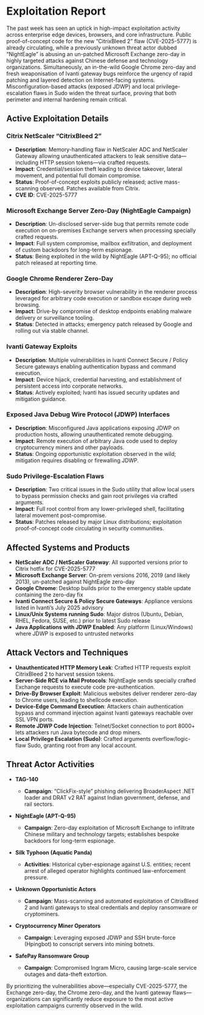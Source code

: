 # Exploitation Report

The past week has seen an uptick in high-impact exploitation activity across enterprise edge devices, browsers, and core infrastructure. Public proof-of-concept code for the new “CitrixBleed 2” flaw (CVE-2025-5777) is already circulating, while a previously unknown threat actor dubbed “NightEagle” is abusing an un-patched Microsoft Exchange zero-day in highly targeted attacks against Chinese defense and technology organizations. Simultaneously, an in-the-wild Google Chrome zero-day and fresh weaponisation of Ivanti gateway bugs reinforce the urgency of rapid patching and layered detection on Internet-facing systems. Misconfiguration-based attacks (exposed JDWP) and local privilege-escalation flaws in Sudo widen the threat surface, proving that both perimeter and internal hardening remain critical.

## Active Exploitation Details

### Citrix NetScaler “CitrixBleed 2”
- **Description**: Memory-handling flaw in NetScaler ADC and NetScaler Gateway allowing unauthenticated attackers to leak sensitive data—including HTTP session tokens—via crafted requests.  
- **Impact**: Credential/session theft leading to device takeover, lateral movement, and potential full domain compromise.  
- **Status**: Proof-of-concept exploits publicly released; active mass-scanning observed. Patches available from Citrix.  
- **CVE ID**: CVE-2025-5777  

### Microsoft Exchange Server Zero-Day (NightEagle Campaign)
- **Description**: Un-disclosed server-side bug that permits remote code execution on on-premises Exchange servers when processing specially crafted requests.  
- **Impact**: Full system compromise, mailbox exfiltration, and deployment of custom backdoors for long-term espionage.  
- **Status**: Being exploited in the wild by NightEagle (APT-Q-95); no official patch released at reporting time.  

### Google Chrome Renderer Zero-Day
- **Description**: High-severity browser vulnerability in the renderer process leveraged for arbitrary code execution or sandbox escape during web browsing.  
- **Impact**: Drive-by compromise of desktop endpoints enabling malware delivery or surveillance tooling.  
- **Status**: Detected in attacks; emergency patch released by Google and rolling out via stable channel.  

### Ivanti Gateway Exploits
- **Description**: Multiple vulnerabilities in Ivanti Connect Secure / Policy Secure gateways enabling authentication bypass and command execution.  
- **Impact**: Device hijack, credential harvesting, and establishment of persistent access into corporate networks.  
- **Status**: Actively exploited; Ivanti has issued security updates and mitigation guidance.  

### Exposed Java Debug Wire Protocol (JDWP) Interfaces
- **Description**: Misconfigured Java applications exposing JDWP on production hosts, allowing unauthenticated remote debugging.  
- **Impact**: Remote execution of arbitrary Java code used to deploy cryptocurrency miners and other payloads.  
- **Status**: Ongoing opportunistic exploitation observed in the wild; mitigation requires disabling or firewalling JDWP.  

### Sudo Privilege-Escalation Flaws
- **Description**: Two critical issues in the Sudo utility that allow local users to bypass permission checks and gain root privileges via crafted arguments.  
- **Impact**: Full root control from any lower-privileged shell, facilitating lateral movement post-compromise.  
- **Status**: Patches released by major Linux distributions; exploitation proof-of-concept code circulating in security communities.  

## Affected Systems and Products

- **NetScaler ADC / NetScaler Gateway**: All supported versions prior to Citrix hotfix for CVE-2025-5777  
- **Microsoft Exchange Server**: On-prem versions 2016, 2019 (and likely 2013), un-patched against NightEagle zero-day  
- **Google Chrome**: Desktop builds prior to the emergency stable update containing the zero-day fix  
- **Ivanti Connect Secure & Policy Secure Gateways**: Appliance versions listed in Ivanti’s July 2025 advisory  
- **Linux/Unix Systems running Sudo**: Major distros (Ubuntu, Debian, RHEL, Fedora, SUSE, etc.) prior to latest Sudo release  
- **Java Applications with JDWP Enabled**: Any platform (Linux/Windows) where JDWP is exposed to untrusted networks  

## Attack Vectors and Techniques

- **Unauthenticated HTTP Memory Leak**: Crafted HTTP requests exploit CitrixBleed 2 to harvest session tokens.  
- **Server-Side RCE via Mail Protocols**: NightEagle sends specially crafted Exchange requests to execute code pre-authentication.  
- **Drive-By Browser Exploit**: Malicious websites deliver renderer zero-day to Chrome users, leading to shellcode execution.  
- **Device-Edge Command Execution**: Attackers chain authentication bypass and command injection against Ivanti gateways reachable over SSL VPN ports.  
- **Remote JDWP Code Injection**: Telnet/Socket connection to port 8000+ lets attackers run Java bytecode and drop miners.  
- **Local Privilege Escalation (Sudo)**: Crafted arguments overflow/logic-flaw Sudo, granting root from any local account.  

## Threat Actor Activities

- **TAG-140**  
  - **Campaign**: “ClickFix-style” phishing delivering BroaderAspect .NET loader and DRAT v2 RAT against Indian government, defense, and rail sectors.  

- **NightEagle (APT-Q-95)**  
  - **Campaign**: Zero-day exploitation of Microsoft Exchange to infiltrate Chinese military and technology targets; establishes bespoke backdoors for long-term espionage.  

- **Silk Typhoon (Aquatic Panda)**  
  - **Activities**: Historical cyber-espionage against U.S. entities; recent arrest of alleged operator highlights continued law-enforcement pressure.  

- **Unknown Opportunistic Actors**  
  - **Campaign**: Mass-scanning and automated exploitation of CitrixBleed 2 and Ivanti gateways to steal credentials and deploy ransomware or cryptominers.  

- **Cryptocurrency Miner Operators**  
  - **Campaign**: Leveraging exposed JDWP and SSH brute-force (Hpingbot) to conscript servers into mining botnets.  

- **SafePay Ransomware Group**  
  - **Campaign**: Compromised Ingram Micro, causing large-scale service outages and data-theft extortion.  

By prioritizing the vulnerabilities above—especially CVE-2025-5777, the Exchange zero-day, the Chrome zero-day, and the Ivanti gateway flaws—organizations can significantly reduce exposure to the most active exploitation campaigns currently observed in the wild.